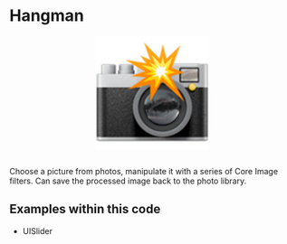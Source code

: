 # Hangman
<p align="center">
  <img src="demo/app-icon.png " alt="Instafilter application icon"
	  title="Instafilter application icon" align="center" width="200" height="200" />
</p>
</br>
Choose a picture from photos, manipulate it with a series of Core Image filters.  Can save the processed image back to the photo library.

## Examples within this code
- UISlider
